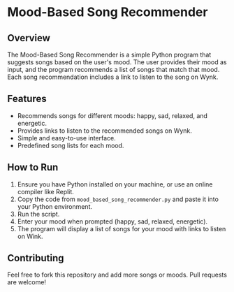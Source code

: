 # Mood-Based Song Recommender

## Overview

The Mood-Based Song Recommender is a simple Python program that suggests songs based on the user's mood. The user provides their mood as input, and the program recommends a list of songs that match that mood. Each song recommendation includes a link to listen to the song on Wynk.

## Features

- Recommends songs for different moods: happy, sad, relaxed, and energetic.
- Provides links to listen to the recommended songs on Wynk.
- Simple and easy-to-use interface.
- Predefined song lists for each mood.

## How to Run

1. Ensure you have Python installed on your machine, or use an online compiler like Replit.
2. Copy the code from `mood_based_song_recommender.py` and paste it into your Python environment.
3. Run the script.
4. Enter your mood when prompted (happy, sad, relaxed, energetic).
5. The program will display a list of songs for your mood with links to listen on Wink.

## Contributing

Feel free to fork this repository and add more songs or moods. Pull requests are welcome!

